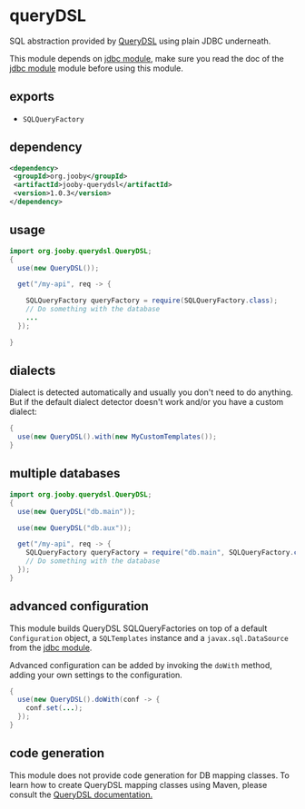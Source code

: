 # queryDSL

SQL abstraction provided by <a href="http://www.querydsl.com">QueryDSL</a> using plain JDBC underneath.

This module depends on [jdbc module](doc/jdbc), make sure you read the doc of the [jdbc module](doc/jdbc) module before using this module.

## exports

* ```SQLQueryFactory```

## dependency

```xml
<dependency>
 <groupId>org.jooby</groupId>
 <artifactId>jooby-querydsl</artifactId>
 <version>1.0.3</version>
</dependency>
```

## usage

```java
import org.jooby.querydsl.QueryDSL;
{
  use(new QueryDSL());

  get("/my-api", req -> {

    SQLQueryFactory queryFactory = require(SQLQueryFactory.class);
    // Do something with the database
    ...
  });

}
```

## dialects

Dialect is detected automatically and usually you don't need to do anything. But if the default dialect detector doesn't work and/or you have a custom dialect:

```java
{
  use(new QueryDSL().with(new MyCustomTemplates());
}
```

## multiple databases

```java
import org.jooby.querydsl.QueryDSL;
{
  use(new QueryDSL("db.main"));

  use(new QueryDSL("db.aux"));

  get("/my-api", req -> {
    SQLQueryFactory queryFactory = require("db.main", SQLQueryFactory.class);
    // Do something with the database
  });
}
```

## advanced configuration

This module builds QueryDSL SQLQueryFactories on top of a default ```Configuration``` object, a ```SQLTemplates``` instance and a ```javax.sql.DataSource``` from the [jdbc module](/doc/jdbc).

Advanced configuration can be added by invoking the ```doWith``` method, adding your own settings to the configuration.

```java
{
  use(new QueryDSL().doWith(conf -> {
    conf.set(...);
  });
}
```

## code generation

This module does not provide code generation for DB mapping classes. To learn how to create QueryDSL mapping classes using Maven, please consult the <a href="http://www.querydsl.com/static/querydsl/latest/reference/html_single/#d0e725">QueryDSL documentation.</a>
